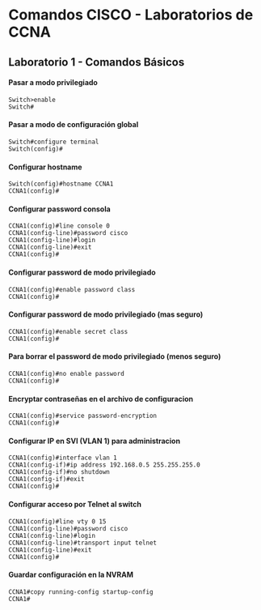 # Comandos CISCO - Laboratorios de CCNA

## Laboratorio 1 - Comandos Básicos

#### Pasar a modo privilegiado
```text
Switch>enable
Switch#
```

#### Pasar a modo de configuración global
```text
Switch#configure terminal
Switch(config)#
```

#### Configurar hostname
```text
Switch(config)#hostname CCNA1
CCNA1(config)#
```

#### Configurar password consola
```text
CCNA1(config)#line console 0
CCNA1(config-line)#password cisco
CCNA1(config-line)#login
CCNA1(config-line)#exit
CCNA1(config)#
```

#### Configurar password de modo privilegiado
```text
CCNA1(config)#enable password class
CCNA1(config)#
```

#### Configurar password de modo privilegiado (mas seguro)
```text
CCNA1(config)#enable secret class
CCNA1(config)#
```

#### Para borrar el password de modo privilegiado (menos seguro)
```text
CCNA1(config)#no enable password
CCNA1(config)#
```

#### Encryptar contraseñas en el archivo de configuracion
```text
CCNA1(config)#service password-encryption 
CCNA1(config)#
```

#### Configurar IP en SVI (VLAN 1) para administracion
```text
CCNA1(config)#interface vlan 1
CCNA1(config-if)#ip address 192.168.0.5 255.255.255.0
CCNA1(config-if)#no shutdown
CCNA1(config-if)#exit
CCNA1(config)#
```

#### Configurar acceso por Telnet al switch
```text
CCNA1(config)#line vty 0 15
CCNA1(config-line)#password cisco
CCNA1(config-line)#login
CCNA1(config-line)#transport input telnet
CCNA1(config-line)#exit
CCNA1(config)#
```

#### Guardar configuración en la NVRAM
```text
CCNA1#copy running-config startup-config 
CCNA1#
```



